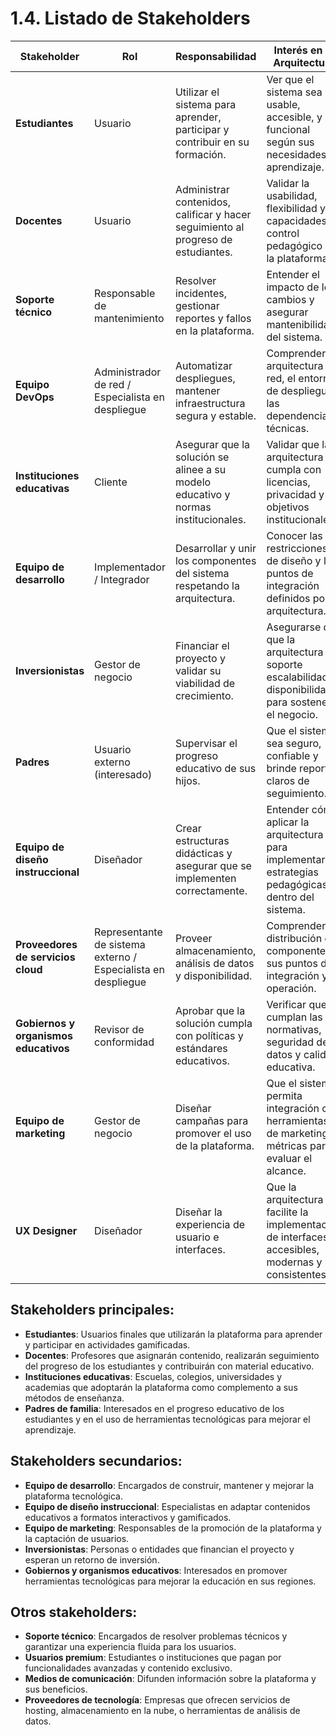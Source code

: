 

# 1.4. Listado de Stakeholders

| **Stakeholder**                        | **Rol**                            | **Responsabilidad**                                                                  | **Interés en la Arquitectura**                                                                                   |
|------------------------------------|--------------------------------|----------------------------------------------------------------------------------|---------------------------------------------------------------------------------------------------------------|
| **Estudiantes**                   | Usuario                        | Utilizar el sistema para aprender, participar y contribuir en su formación.     | Ver que el sistema sea usable, accesible, y funcional según sus necesidades de aprendizaje.                 |
| **Docentes**                      | Usuario                        | Administrar contenidos, calificar y hacer seguimiento al progreso de estudiantes.| Validar la usabilidad, flexibilidad y capacidades de control pedagógico de la plataforma.                   |
| **Soporte técnico**              | Responsable de mantenimiento   | Resolver incidentes, gestionar reportes y fallos en la plataforma.               | Entender el impacto de los cambios y asegurar mantenibilidad del sistema.                                   |
| **Equipo DevOps**                | Administrador de red / Especialista en despliegue | Automatizar despliegues, mantener infraestructura segura y estable.              | Comprender la arquitectura de red, el entorno de despliegue y las dependencias técnicas.                    |
| **Instituciones educativas**     | Cliente                         | Asegurar que la solución se alinee a su modelo educativo y normas institucionales.| Validar que la arquitectura cumpla con licencias, privacidad y objetivos institucionales.                  |
| **Equipo de desarrollo**         | Implementador / Integrador     | Desarrollar y unir los componentes del sistema respetando la arquitectura.       | Conocer las restricciones de diseño y los puntos de integración definidos por la arquitectura.              |
| **Inversionistas**               | Gestor de negocio               | Financiar el proyecto y validar su viabilidad de crecimiento.                    | Asegurarse de que la arquitectura soporte escalabilidad y disponibilidad para sostener el negocio.          |
| **Padres**                       | Usuario externo (interesado)   | Supervisar el progreso educativo de sus hijos.                                   | Que el sistema sea seguro, confiable y brinde reportes claros de seguimiento.                              |
| **Equipo de diseño instruccional** | Diseñador                      | Crear estructuras didácticas y asegurar que se implementen correctamente.        | Entender cómo aplicar la arquitectura para implementar estrategias pedagógicas dentro del sistema.           |
| **Proveedores de servicios cloud**| Representante de sistema externo / Especialista en despliegue | Proveer almacenamiento, análisis de datos y disponibilidad.                     | Comprender la distribución de componentes y sus puntos de integración y operación.                          |
| **Gobiernos y organismos educativos** | Revisor de conformidad        | Aprobar que la solución cumpla con políticas y estándares educativos.            | Verificar que se cumplan las normativas, seguridad de datos y calidad educativa.                            |
| **Equipo de marketing**          | Gestor de negocio              | Diseñar campañas para promover el uso de la plataforma.                          | Que el sistema permita integración con herramientas de marketing y métricas para evaluar el alcance.        |
| **UX Designer**                  | Diseñador                      | Diseñar la experiencia de usuario e interfaces.                                  | Que la arquitectura facilite la implementación de interfaces accesibles, modernas y consistentes.           |






## Stakeholders principales:
- **Estudiantes**: Usuarios finales que utilizarán la plataforma para aprender y participar en actividades gamificadas.
- **Docentes**: Profesores que asignarán contenido, realizarán seguimiento del progreso de los estudiantes y contribuirán con material educativo.
- **Instituciones educativas**: Escuelas, colegios, universidades y academias que adoptarán la plataforma como complemento a sus métodos de enseñanza.
- **Padres de familia**: Interesados en el progreso educativo de los estudiantes y en el uso de herramientas tecnológicas para mejorar el aprendizaje.

## Stakeholders secundarios:
- **Equipo de desarrollo**: Encargados de construir, mantener y mejorar la plataforma tecnológica.
- **Equipo de diseño instruccional**: Especialistas en adaptar contenidos educativos a formatos interactivos y gamificados.
- **Equipo de marketing**: Responsables de la promoción de la plataforma y la captación de usuarios.
- **Inversionistas**: Personas o entidades que financian el proyecto y esperan un retorno de inversión.
- **Gobiernos y organismos educativos**: Interesados en promover herramientas tecnológicas para mejorar la educación en sus regiones.

## Otros stakeholders:
- **Soporte técnico**: Encargados de resolver problemas técnicos y garantizar una experiencia fluida para los usuarios.
- **Usuarios premium**: Estudiantes o instituciones que pagan por funcionalidades avanzadas y contenido exclusivo.
- **Medios de comunicación**: Difunden información sobre la plataforma y sus beneficios.
- **Proveedores de tecnología**: Empresas que ofrecen servicios de hosting, almacenamiento en la nube, o herramientas de análisis de datos.